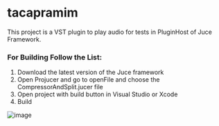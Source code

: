# tacapramim

This project is a VST plugin to play audio for tests in PluginHost of Juce Framework. 

### For Building Follow the List:

1. Download the latest version of the Juce framework
2. Open Projucer and go to openFile and choose the CompressorAndSplit.jucer file
3. Open project with build button in Visual Studio or Xcode
4. Build

![image](https://user-images.githubusercontent.com/21025394/235505688-7a5bd1ea-d956-4aa2-8f74-7b11e0f7c4db.png)
